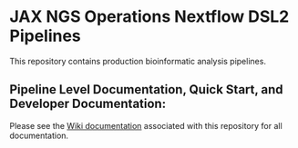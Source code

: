 # JAX NGS Operations Nextflow DSL2 Pipelines

This repository contains production bioinformatic analysis pipelines.

## Pipeline Level Documentation, Quick Start, and Developer Documentation: 

Please see the [Wiki documentation](https://github.com/TheJacksonLaboratory/cs-nf-pipelines/wiki) associated with this repository for all documentation.
